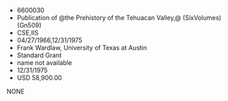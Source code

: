 * 6600030
* Publication of @the Prehistory of the Tehuacan Valley,@ (SixVolumes) (Gn509)
* CSE,IIS
* 04/27/1966,12/31/1975
* Frank Wardlaw, University of Texas at Austin
* Standard Grant
*   name not available
* 12/31/1975
* USD 58,900.00

NONE